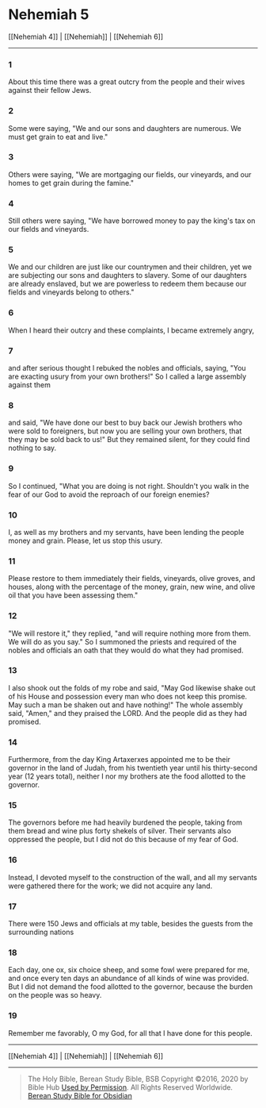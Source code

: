 # Nehemiah 5

[[Nehemiah 4]] | [[Nehemiah]] | [[Nehemiah 6]]

---

### 1
About this time there was a great outcry from the people and their wives against their fellow Jews.

### 2
Some were saying, "We and our sons and daughters are numerous. We must get grain to eat and live."

### 3
Others were saying, "We are mortgaging our fields, our vineyards, and our homes to get grain during the famine."

### 4
Still others were saying, "We have borrowed money to pay the king's tax on our fields and vineyards.

### 5
We and our children are just like our countrymen and their children, yet we are subjecting our sons and daughters to slavery. Some of our daughters are already enslaved, but we are powerless to redeem them because our fields and vineyards belong to others."

### 6
When I heard their outcry and these complaints, I became extremely angry,

### 7
and after serious thought I rebuked the nobles and officials, saying, "You are exacting usury from your own brothers!" So I called a large assembly against them

### 8
and said, "We have done our best to buy back our Jewish brothers who were sold to foreigners, but now you are selling your own brothers, that they may be sold back to us!" But they remained silent, for they could find nothing to say.

### 9
So I continued, "What you are doing is not right. Shouldn't you walk in the fear of our God to avoid the reproach of our foreign enemies?

### 10
I, as well as my brothers and my servants, have been lending the people money and grain. Please, let us stop this usury.

### 11
Please restore to them immediately their fields, vineyards, olive groves, and houses, along with the percentage of the money, grain, new wine, and olive oil that you have been assessing them."

### 12
"We will restore it," they replied, "and will require nothing more from them. We will do as you say." So I summoned the priests and required of the nobles and officials an oath that they would do what they had promised.

### 13
I also shook out the folds of my robe and said, "May God likewise shake out of his House and possession every man who does not keep this promise. May such a man be shaken out and have nothing!" The whole assembly said, "Amen," and they praised the LORD. And the people did as they had promised.

### 14
Furthermore, from the day King Artaxerxes appointed me to be their governor in the land of Judah, from his twentieth year until his thirty-second year (12 years total), neither I nor my brothers ate the food allotted to the governor.

### 15
The governors before me had heavily burdened the people, taking from them bread and wine plus forty shekels of silver. Their servants also oppressed the people, but I did not do this because of my fear of God.

### 16
Instead, I devoted myself to the construction of the wall, and all my servants were gathered there for the work; we did not acquire any land.

### 17
There were 150 Jews and officials at my table, besides the guests from the surrounding nations

### 18
Each day, one ox, six choice sheep, and some fowl were prepared for me, and once every ten days an abundance of all kinds of wine was provided. But I did not demand the food allotted to the governor, because the burden on the people was so heavy.

### 19
Remember me favorably, O my God, for all that I have done for this people.

---

[[Nehemiah 4]] | [[Nehemiah]] | [[Nehemiah 6]]

---

> The Holy Bible, Berean Study Bible, BSB
> Copyright &copy;2016, 2020 by Bible Hub
> [Used by Permission](https://berean.bible/terms.htm). All Rights Reserved Worldwide.
> [Berean Study Bible for Obsidian](https://github.com/gapmiss/berean-study-bible-for-obsidian)</small>

